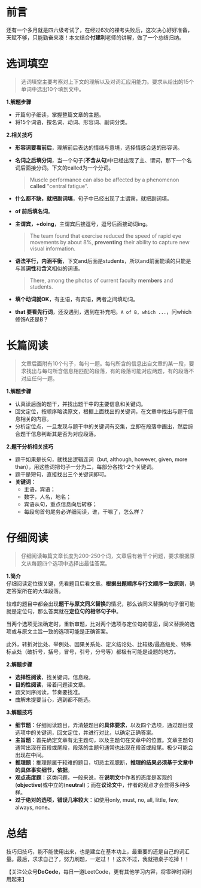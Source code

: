 # **前言**
还有一个多月就是四六级考试了，在经过6次的裸考失败后，这次决心好好准备，天赋不够，只能勤奋来凑！本文结合**付建利**老师的讲解，做了一个总结归纳。

# **选词填空**
> 选词填空主要考察对上下文的理解以及对词汇应用能力。要求从给出的15个单词中选出10个填到文中。

**1.解题步骤**  
- 开篇句子细读，掌握整篇文章的主题。
- 将15个词语，按名词、动词、形容词、副词分类。

**2.相关技巧**  
- **形容词要看前后**，理解前后表达的情绪与意境，选择情感合适的形容词。
- **名词之后填分词**，当一个句子(**不含从句**)中已经出现了主、谓词，那下一个名词后面接分词。下文的called为一个分词。
    > Muscle performance can also be affected by a phenomenon **called** "central fatigue".  
    
- **什么都不缺，就把副词填**，句子中已经出现了主谓宾，就把副词填。
- **of 前后填名词**。
- **主谓宾，+doing**，主谓宾后接逗号，逗号后面接动词ing。
    > The team found that exercise reduced the speed of rapid eye movements by about 8%, **preventing** their ability to capture new visual information.
- **语法平行，内涵平衡**，下文and后面是students，所以and前面能填的只能是与其**词性**和**含义**相似的词语。  
    > There, among the photos of current faculty **members** and students.
- **填个动词就OK**，有主语，有宾语，两者之间填动词。
- **that 要看先行词**，还没遇到，遇到在补充吧。```A of B, which ...```，问which修饰A还是B？

# **长篇阅读**
> 文章后面附有10个句子，每句一题。每句所含的信息出自文章的某一段，要求找出与每句所含信息相匹配的段落，有的段落可能对应两题，有的段落不对应任何一题。

**1.解题步骤**  
* 认真读后面的题干，并找出题干中的主要信息和关键词。
* 回文定位，按顺序略读原文，根据上面找出的关键词，在文章中找出与题干信息相关的内容。
* 分析定位点，一旦发现与题干中的关键词有交集，立即在段落中画出，然后综合题干信息判断其是否为对应段落。

**2.题干分析相关技巧**  
* 题干如果是长句，就找出逻辑连词（but, although, however, given, more than），用这些词把句子一分为二，每部分各找1-2个关键词。
* 题干是短句，直接找出三个关键词即可。
* **关键词**：
    * 主语，宾语；
    * 数字，人名，地名；
    * 宾语从句，重点信息向后转移；
    * 每段句首句尾务必详细阅读，谁，干嘛了，怎么样？

# **仔细阅读**
> 仔细阅读每篇文章长度为200-250个词，文章后有若干个问题，要求根据原文从每题四个选项中选择出最佳答案。

**1.简介**  
仔细阅读定位很关键，先看题目后看文章。**根据出题顺序与行文顺序一致原则**，确定答案所在的大体段落。  

较难的题目中都会出现**题干与原文同义替换**的情况，那么该同义替换的句子很可能就是定位句，那么答案就在**定位句的相邻句子中**。  

当两个选项无法确定时，重新审题，比对两个选项与定位句的意思，同义替换的选项或与原文主旨一致的选项可能是正确答案。  

此外，转折对比处、举例处、因果关系处、定义结论处、比较级/最高级处、特殊标点处（破折号，括号，冒号，引号，分号等）都极有可能是设题的地方。

**2.解题步骤**  
- **选择性阅读**，找关键词，信息段。
- **目的性阅读**，带着问题读文章。
- 题文同序阅读，节奏要找准。
- 曲解未提要当心，遇到都不能选。

**3.解题技巧**  
- **细节题**：仔细阅读题目，弄清楚题目的**具体要求**，以及四个选项，通过题目或选项中的关键词，回文定位，并进行对比，以确定正确答案。
- **主旨题**：首先确定文章有无主题句，以及主题句在文章中的位置。文章主题句通常出现在首段或尾段，段落的主题句通常也出现在段首或段尾。极少可能会出现在中间。
- **推理题**：推理题属于较难的题目，切忌主观臆断，**推理的结果必须基于文章中的具体事实细节，依据**。
- **观点态度题**：这类问题，一般来说，在**说明文**中作者的态度是客观的(**objective**)或中立的(**neutral**)；而在**议论文**中，作者的观点才会显得多种多样。
- **过于绝对的选项，错误几率较大**：如使用only, must, no, all, little, few, always, none。

# **总结**
技巧归技巧，能不能使用出来，也是建立在基本功上，最重要的还是自己的词汇量。最后，求求自己了，努力刷题，一定过！！这次不过，我就把桌子吃掉！！

【关注公众号**DoCode**，每日一道LeetCode，更有其他学习内容，将零碎时间利用起来】